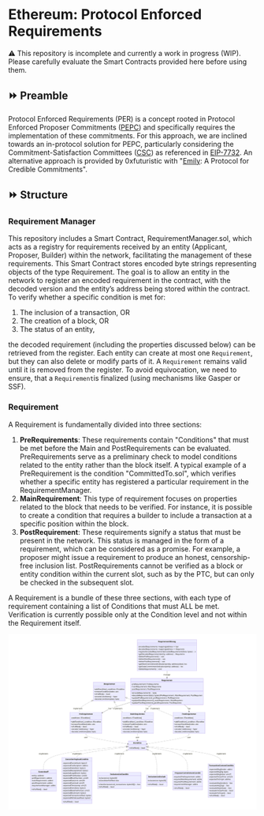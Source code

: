 # Ethereum: Protocol Enforced Requirements
:warning: This repository is incomplete and currently a work in progress (WIP). Please carefully evaluate the Smart Contracts provided here before using them.

## :fast_forward: Preamble
Protocol Enforced Requirements (PER) is a concept rooted in Protocol Enforced Proposer Commitments ([PEPC](https://ethresear.ch/t/unbundling-pbs-towards-protocol-enforced-proposer-commitments-pepc/13879/4)) and specifically requires the implementation of these commitments. For this approach, we are inclined towards an in-protocol solution for PEPC, particularly considering the Commitment-Satisfaction Committees ([CSC](https://ethresear.ch/t/commitment-satisfaction-committees-an-in-protocol-solution-to-pepc/17055)) as referenced in [EIP-7732](https://eips.ethereum.org/EIPS/eip-7732). An alternative approach is provided by 0xfuturistic with "[Emily](https://github.com/0xfuturistic/emily): A Protocol for Credible Commitments". 

## :fast_forward: Structure
### Requirement Manager
This repository includes a Smart Contract, RequirementManager.sol, which acts as a registry for requirements received by an entity (Applicant, Proposer, Builder) within the network, facilitating the management of these requirements. This Smart Contract stores encoded byte strings representing objects of the type Requirement. The goal is to allow an entity in the network to register an encoded requirement in the contract, with the decoded version and the entity’s address being stored within the contract. To verify whether a specific condition is met for:
1. The inclusion of a transaction, OR
2. The creation of a block, OR
3. The status of an entity,
   
the decoded requirement (including the properties discussed below) can be retrieved from the register. Each entity can create at most one `Requirement`, but they can also delete or modify parts of it. A `Requirement` remains valid until it is removed from the register. To avoid equivocation, we need to ensure, that a `Requirement`is finalized (using mechanisms like Gasper or SSF).

### Requirement
A Requirement is fundamentally divided into three sections:
1. **PreRequirements**: These requirements contain "Conditions" that must be met before the Main and PostRequirements can be evaluated. PreRequirements serve as a preliminary check to model conditions related to the entity rather than the block itself. A typical example of a PreRequirement is the condition "CommittedTo.sol", which verifies whether a specific entity has registered a particular requirement in the RequirementManager.
2. **MainRequirement**: This type of requirement focuses on properties related to the block that needs to be verified. For instance, it is possible to create a condition that requires a builder to include a transaction at a specific position within the block.
3. **PostRequirement**: These requirements signify a status that must be present in the network. This status is managed in the form of a requirement, which can be considered as a promise. For example, a proposer might issue a requirement to produce an honest, censorship-free inclusion list. PostRequirements cannot be verified as a block or entity condition within the current slot, such as by the PTC, but can only be checked in the subsequent slot.

A Requirement is a bundle of these three sections, with each type of requirement containing a list of Conditions that must ALL be met. Verification is currently possible only at the Condition level and not within the Requirement itself.



![](images/per_uml.svg)
